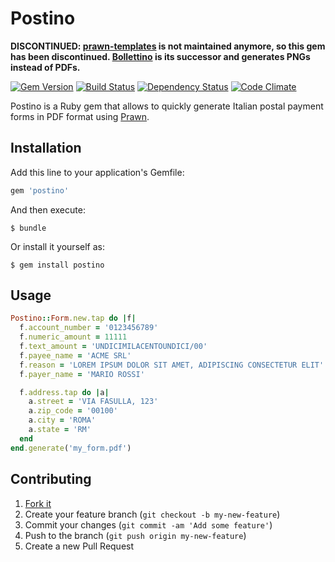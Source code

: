# Postino

**DISCONTINUED: [prawn-templates](https://github.com/prawnpdf/prawn-templates)
is not maintained anymore, so this gem has been discontinued.
[Bollettino](https://github.com/interconn-isp/bollettino) is its successor and
generates PNGs instead of PDFs.**

[![Gem Version](https://badge.fury.io/rb/postino.png)](http://badge.fury.io/rb/postino)
[![Build Status](https://travis-ci.org/interconn-isp/postino.png?branch=master)](https://travis-ci.org/interconn-isp/postino)
[![Dependency Status](https://gemnasium.com/interconn-isp/postino.png)](https://gemnasium.com/interconn-isp/postino)
[![Code Climate](https://codeclimate.com/github/interconn-isp/postino.png)](https://codeclimate.com/github/interconn-isp/postino)

Postino is a Ruby gem that allows to quickly generate Italian postal payment
forms in PDF format using [Prawn](https://github.com/prawnpdf/prawn).

## Installation

Add this line to your application's Gemfile:

```ruby
gem 'postino'
```

And then execute:

```console
$ bundle
```

Or install it yourself as:

```console
$ gem install postino
```

## Usage

```ruby
Postino::Form.new.tap do |f|
  f.account_number = '0123456789'
  f.numeric_amount = 11111
  f.text_amount = 'UNDICIMILACENTOUNDICI/00'
  f.payee_name = 'ACME SRL'
  f.reason = 'LOREM IPSUM DOLOR SIT AMET, ADIPISCING CONSECTETUR ELIT'
  f.payer_name = 'MARIO ROSSI'

  f.address.tap do |a|
    a.street = 'VIA FASULLA, 123'
    a.zip_code = '00100'
    a.city = 'ROMA'
    a.state = 'RM'
  end
end.generate('my_form.pdf')
```

## Contributing

1. [Fork it](http://github.com/interconn-isp/postino/fork)
2. Create your feature branch (`git checkout -b my-new-feature`)
3. Commit your changes (`git commit -am 'Add some feature'`)
4. Push to the branch (`git push origin my-new-feature`)
5. Create a new Pull Request
